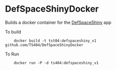 # DefSpaceShinyDocker
Builds a docker container for the [DefSpaceShiny](https://github.com/TS404/DefSpaceShiny) app

To build

```
    docker build -t tst04:defspaceshiny_v1 github.com/TS404/DefSpaceShinyDocker
```

To Run

```
    docker run -P -d ts404:defspaceshiny_v1
```

